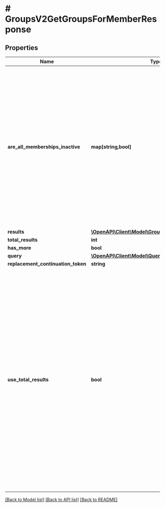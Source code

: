 # # GroupsV2GetGroupsForMemberResponse

## Properties

Name | Type | Description | Notes
------------ | ------------- | ------------- | -------------
**are_all_memberships_inactive** | **map[string,bool]** | A convenience property that indicates if every membership this user has that is a part of this group are part of an account that is considered inactive - for example, overridden accounts in Cross Save.   The key is the Group ID for the group being checked, and the value is true if the users&#39; memberships for that group are all inactive. | [optional]
**results** | [**\OpenAPI\Client\Model\GroupsV2GroupMembership[]**](GroupsV2GroupMembership.md) |  | [optional]
**total_results** | **int** |  | [optional]
**has_more** | **bool** |  | [optional]
**query** | [**\OpenAPI\Client\Model\QueriesPagedQuery**](QueriesPagedQuery.md) |  | [optional]
**replacement_continuation_token** | **string** |  | [optional]
**use_total_results** | **bool** | If useTotalResults is true, then totalResults represents an accurate count.  If False, it does not, and may be estimated/only the size of the current page.  Either way, you should probably always only trust hasMore.  This is a long-held historical throwback to when we used to do paging with known total results. Those queries toasted our database, and we were left to hastily alter our endpoints and create backward- compatible shims, of which useTotalResults is one. | [optional]

[[Back to Model list]](../../README.md#models) [[Back to API list]](../../README.md#endpoints) [[Back to README]](../../README.md)
